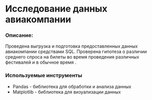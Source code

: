 # Исследование данных авиакомпании
### Описание:
Проведена выгрузка и подготовка предоставленных данных авиакомпании средствами SQL. Проверена гипотеза о различии среднего спроса на билеты во время проведения
различных фестивалей и в обычное время .
### Используемые инструменты
* Pandas - библиотека для обработки и анализа данных
* Matplotlib - библиотека для визуализации данных
